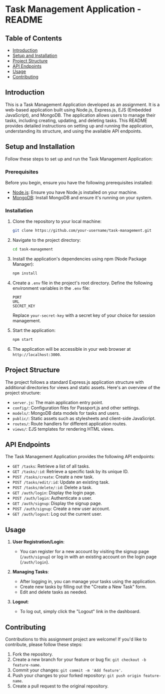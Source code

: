 # Task Management Application - README

## Table of Contents

- [Introduction](#introduction)
- [Setup and Installation](#setup-and-installation)
- [Project Structure](#project-structure)
- [API Endpoints](#api-endpoints)
- [Usage](#usage)
- [Contributing](#contributing)

## Introduction

This is a Task Management Application developed as an assignment. It is a web-based application built using Node.js, Express.js, EJS (Embedded JavaScript), and MongoDB. The application allows users to manage their tasks, including creating, updating, and deleting tasks. This README provides detailed instructions on setting up and running the application, understanding its structure, and using the available API endpoints.

## Setup and Installation

Follow these steps to set up and run the Task Management Application:

### Prerequisites

Before you begin, ensure you have the following prerequisites installed:

- [Node.js](https://nodejs.org/): Ensure you have Node.js installed on your machine.
- [MongoDB](https://www.mongodb.com/try/download/community): Install MongoDB and ensure it's running on your system.

### Installation

1. Clone the repository to your local machine:

   ```bash
   git clone https://github.com/your-username/task-management.git
   ```

2. Navigate to the project directory:

   ```bash
   cd task-management
   ```

3. Install the application's dependencies using npm (Node Package Manager):

   ```bash
   npm install
   ```

4. Create a `.env` file in the project's root directory. Define the following environment variables in the `.env` file:

   ```env
   PORT
   URL
   SECRET_KEY
   ```

   Replace `your-secret-key` with a secret key of your choice for session management.

5. Start the application:

   ```bash
   npm start
   ```

6. The application will be accessible in your web browser at `http://localhost:3000`.

## Project Structure

The project follows a standard Express.js application structure with additional directories for views and static assets. Here's an overview of the project structure:

- `server.js`: The main application entry point.
- `config/`: Configuration files for Passport.js and other settings.
- `models/`: MongoDB data models for tasks and users.
- `public/`: Static assets such as stylesheets and client-side JavaScript.
- `routes/`: Route handlers for different application routes.
- `views/`: EJS templates for rendering HTML views.

## API Endpoints

The Task Management Application provides the following API endpoints:

- `GET /tasks`: Retrieve a list of all tasks.
- `GET /tasks/:id`: Retrieve a specific task by its unique ID.
- `POST /tasks/create`: Create a new task.
- `POST /tasks/edit/:id`: Update an existing task.
- `POST /tasks/delete/:id`: Delete a task.
- `GET /auth/login`: Display the login page.
- `POST /auth/login`: Authenticate a user.
- `GET /auth/signup`: Display the signup page.
- `POST /auth/signup`: Create a new user account.
- `GET /auth/logout`: Log out the current user.

## Usage

1. **User Registration/Login**:

   - You can register for a new account by visiting the signup page (`/auth/signup`) or log in with an existing account on the login page (`/auth/login`).

2. **Managing Tasks**:

   - After logging in, you can manage your tasks using the application.
   - Create new tasks by filling out the "Create a New Task" form.
   - Edit and delete tasks as needed.

3. **Logout**:
   - To log out, simply click the "Logout" link in the dashboard.

## Contributing

Contributions to this assignment project are welcome! If you'd like to contribute, please follow these steps:

1. Fork the repository.
2. Create a new branch for your feature or bug fix: `git checkout -b feature-name`.
3. Commit your changes: `git commit -m 'Add feature'`.
4. Push your changes to your forked repository: `git push origin feature-name`.
5. Create a pull request to the original repository.
